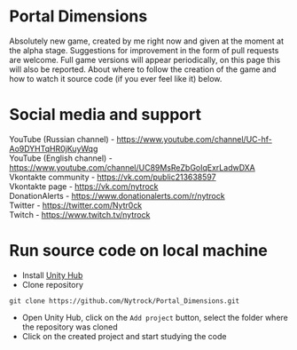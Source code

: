 # Portal  Dimensions
Absolutely new game, created by me right now and given at the moment at the alpha stage. Suggestions for improvement in the form of pull requests are welcome.
Full game versions will appear periodically, on this page this will also be reported. About where to follow the creation of the game and how to watch it
source code (if you ever feel like it) below.

# Social media and support
YouTube (Russian channel) - https://www.youtube.com/channel/UC-hf-Ao9DYHTqHR0jKuyWqg </br>
YouTube (English channel) - https://www.youtube.com/channel/UC89MsReZbGoIqExrLadwDXA </br>
Vkontakte community - https://vk.com/public213638597 </br>
Vkontakte page - https://vk.com/nytrock </br>
DonationAlerts - https://www.donationalerts.com/r/nytrock </br>
Twitter - https://twitter.com/Nytr0ck </br>
Twitch - https://www.twitch.tv/nytrock


# Run source code on local machine

- Install [Unity Hub](https://unity3d.com/en/get-unity/download)
- Clone repository

```shell
git clone https://github.com/Nytrock/Portal_Dimensions.git
```
- Open Unity Hub, click on the `Add project` button, select the folder where the repository was cloned
- Click on the created project and start studying the code
